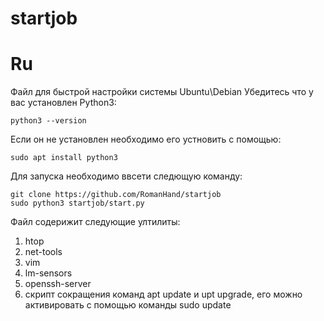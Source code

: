 # startjob
# Ru 
Файл для быстрой настройки системы Ubuntu\Debian
Убедитесь что у вас установлен Python3:

    python3 --version
    
Если он не установлен необходимо его устновить с помощью:

    sudo apt install python3
    
Для запуска необходимо ввсети следющую команду:

    git clone https://github.com/RomanHand/startjob
    sudo python3 startjob/start.py

Файл содерижит следующие ултилиты:
1.  htop
2.  net-tools
3.  vim
4.  lm-sensors
5.  openssh-server
6.  скрипт сокращения команд apt update и upt upgrade, его можно активировать с помощью команды sudo update

